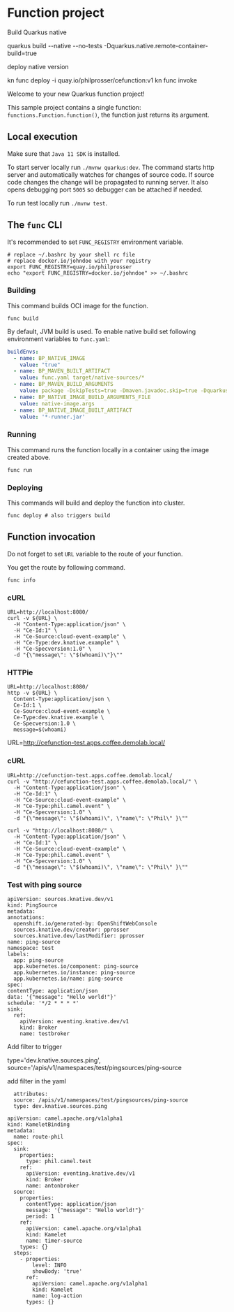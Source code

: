 # Function project

Build Quarkus native 

quarkus build --native --no-tests -Dquarkus.native.remote-container-build=true

deploy native version

kn func deploy -i quay.io/philprosser/cefunction:v1
kn func invoke

Welcome to your new Quarkus function project!

This sample project contains a single function: `functions.Function.function()`,
the function just returns its argument.

## Local execution
Make sure that `Java 11 SDK` is installed.

To start server locally run `./mvnw quarkus:dev`.
The command starts http server and automatically watches for changes of source code.
If source code changes the change will be propagated to running server. It also opens debugging port `5005`
so debugger can be attached if needed.

To run test locally run `./mvnw test`.

## The `func` CLI

It's recommended to set `FUNC_REGISTRY` environment variable.
```shell script
# replace ~/.bashrc by your shell rc file
# replace docker.io/johndoe with your registry
export FUNC_REGISTRY=quay.io/philprosser
echo "export FUNC_REGISTRY=docker.io/johndoe" >> ~/.bashrc 
```

### Building

This command builds OCI image for the function.

```shell script
func build
```

By default, JVM build is used.
To enable native build set following environment variables to `func.yaml`:
```yaml
buildEnvs:
  - name: BP_NATIVE_IMAGE
    value: "true"
  - name: BP_MAVEN_BUILT_ARTIFACT
    value: func.yaml target/native-sources/*
  - name: BP_MAVEN_BUILD_ARGUMENTS
    value: package -DskipTests=true -Dmaven.javadoc.skip=true -Dquarkus.package.type=native-sources
  - name: BP_NATIVE_IMAGE_BUILD_ARGUMENTS_FILE
    value: native-image.args
  - name: BP_NATIVE_IMAGE_BUILT_ARTIFACT
    value: '*-runner.jar'
```

### Running

This command runs the function locally in a container
using the image created above.
```shell script
func run
```

### Deploying

This commands will build and deploy the function into cluster.

```shell script
func deploy # also triggers build
```

## Function invocation

Do not forget to set `URL` variable to the route of your function.

You get the route by following command.
```shell script
func info
```

### cURL

```shell script
URL=http://localhost:8080/
curl -v ${URL} \
  -H "Content-Type:application/json" \
  -H "Ce-Id:1" \
  -H "Ce-Source:cloud-event-example" \
  -H "Ce-Type:dev.knative.example" \
  -H "Ce-Specversion:1.0" \
  -d "{\"message\": \"$(whoami)\"}\""
```

### HTTPie

```shell script
URL=http://localhost:8080/
http -v ${URL} \
  Content-Type:application/json \
  Ce-Id:1 \
  Ce-Source:cloud-event-example \
  Ce-Type:dev.knative.example \
  Ce-Specversion:1.0 \
  message=$(whoami)
```

URL=http://cefunction-test.apps.coffee.demolab.local/

### cURL

```shell script
URL=http://cefunction-test.apps.coffee.demolab.local/
curl -v "http://cefunction-test.apps.coffee.demolab.local/" \
  -H "Content-Type:application/json" \
  -H "Ce-Id:1" \
  -H "Ce-Source:cloud-event-example" \
  -H "Ce-Type:phil.camel.event" \
  -H "Ce-Specversion:1.0" \
  -d "{\"message\": \"$(whoami)\", \"name\": \"Phil\" }\""
```
```
curl -v "http://localhost:8080/" \
  -H "Content-Type:application/json" \
  -H "Ce-Id:1" \
  -H "Ce-Source:cloud-event-example" \
  -H "Ce-Type:phil.camel.event" \
  -H "Ce-Specversion:1.0" \
  -d "{\"message\": \"$(whoami)\", \"name\": \"Phil\" }\""
```
  ### Test with ping source 

  ```
apiVersion: sources.knative.dev/v1
kind: PingSource
metadata:
  annotations:
    openshift.io/generated-by: OpenShiftWebConsole
    sources.knative.dev/creator: pprosser
    sources.knative.dev/lastModifier: pprosser
  name: ping-source
  namespace: test
  labels:
    app: ping-source
    app.kubernetes.io/component: ping-source
    app.kubernetes.io/instance: ping-source
    app.kubernetes.io/name: ping-source
spec:
  contentType: application/json
  data: '{"message": "Hello world!"}'
  schedule: '*/2 * * * *'
  sink:
    ref:
      apiVersion: eventing.knative.dev/v1
      kind: Broker
      name: testbroker
  ```

  Add filter to trigger

  type='dev.knative.sources.ping', source='/apis/v1/namespaces/test/pingsources/ping-source

  add filter in the yaml

      attributes:
      source: /apis/v1/namespaces/test/pingsources/ping-source
      type: dev.knative.sources.ping



```
apiVersion: camel.apache.org/v1alpha1
kind: KameletBinding
metadata:
  name: route-phil
spec:
  sink:
    properties:
      type: phil.camel.test
    ref:
      apiVersion: eventing.knative.dev/v1
      kind: Broker
      name: antonbroker
  source:
    properties:
      contentType: application/json
      message: '{"message": "Hello world!"}'
      period: 1
    ref:
      apiVersion: camel.apache.org/v1alpha1
      kind: Kamelet
      name: timer-source
    types: {}
  steps:
    - properties:
        level: INFO
        showBody: 'true'
      ref:
        apiVersion: camel.apache.org/v1alpha1
        kind: Kamelet
        name: log-action
      types: {}

```